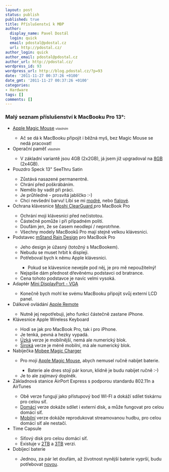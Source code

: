 ```yaml
---
layout: post
status: publish
published: true
title: Příslušenství k MBP
author:
  display_name: Pavel Dostál
  login: quick
  email: pdostal@pdostal.cz
  url: http://pdostal.cz/
author_login: quick
author_email: pdostal@pdostal.cz
author_url: http://pdostal.cz/
wordpress_id: 93
wordpress_url: http://blog.pdostal.cz/?p=93
date: '2011-11-27 00:37:26 +0100'
date_gmt: '2011-11-27 00:37:26 +0100'
categories:
- Hardware
tags: []
comments: []
---
```

<h3>Malý seznam příslušenství k MacBooku Pro 13°:</h1>
<ul>
<li><a href="http://store.apple.com/cz/product/MB829ZM/A?fnode=MTY1NDA1Mg">Apple Magic Mouse</a> <span style="font-size: x-small;"><em>vlastním</em></span></li>
<ul>
<li>Ač se dá k MacBooku připojit i běžná myš, bez Magic Mouse se nedá pracovat!</li>
</ul>
<li>Operační paměť <span style="font-size: x-small;"><em>vlastním</em></span></li>
<ul>
<li>V základní variantě jsou 4GB (2x2GB), já jsem již upgradoval na <a href="http://store.apple.com/cz/memorymodel/ME_MB_W11_13_2_8">8GB</a> (2x4GB).</li>
</ul>
<li>Pouzdro Speck 13" SeeThru Satin</li>
<ul>
<li>Zůstává nasazené permanentně.</li>
<li>Chrání před poškrábáním.</li>
<li>Nemělo by vadit při práci.</li>
<li>Je průhledné - prosvítá jablíčko :-)</li>
<li>Chci nevšední barvu! Líbí se mi <a href="http://store.apple.com/cz/product/H6089ZM/A?fnode=MTY1NDA2Ng">modré</a>, nebo <a href="http://store.apple.com/cz/product/H6225ZM/A/Speck-13-SeeThru-Satin-Case-for-MacBook-Pro-and-MacBook?fnode=MTY1NDA2Ng">fialové</a>.</li>
</ul>
<li>Ochrana klávesnice <a href="http://store.apple.com/cz/product/TW848ZM/A?fnode=MTY1NDA2OA">Moshi ClearGuard </a>pro MacBook Pro</li>
<ul>
<li>Ochrání moji klávesnici před nečistotou.</li>
<li>Částečně pomůže i při případném polití.</li>
<li>Doufám jen, že se časem neodlepí / neprotrhne.</li>
<li>Všechny modely MacBooků Pro mají stejně velkou klávesnici.</li>
</ul>
<li>Podstavec <a href="http://store.apple.com/cz/product/TN740ZM/A?fnode=MTY1NDA2OA">mStand Rain Design</a> pro MacBook Pro</li>
<ul>
<li>Jeho design je úžasný (totožný s MacBookem).</li>
<li>Nebudu se muset hrbit k displeji.</li>
<li>Potřeboval bych k němu Apple klávesnici.</li>
<ul>
<li>Pokud se klávesnice nevejde pod něj, je pro mě nepoužitelný!</li>
</ul>
<li>Nejspíše dám přednost dřevěnému podstavci od bratrance.</li>
<li>Cena tohoto podstavce je navíc velmi vysoká.</li>
</ul>
<li>Adaptér <a href="http://store.apple.com/cz/product/MB572Z/A?fnode=MTY1NDA3Ng&amp;s=priceLH">Mini DisplayPort - VGA</a></li>
<ul>
<li>Konečně bych mohl ke svému MacBooku připojit svůj externí LCD panel.</li>
</ul>
<li>Dálkové ovládání <a href="http://store.apple.com/cz/product/MC377ZM/A?fnode=MTY1NDA2OA">Apple Remote</a></li>
<ul>
<li>Nutně jej nepotřebuji, jeho funkci částečně zastane iPhone.</li>
</ul>
<li>Klávesnice Apple Wireless Keyboard</li>
<ul>
<li>Hodí se jak pro MacBook Pro, tak i pro iPhone.</li>
<li>Je tenká, pevná a hezky vypadá.</li>
<li><a href="http://store.apple.com/cz/product/MC184CZ/B?fnode=MTY1NDA1Mg">Úzká</a> verze je mobilnější, nemá ale numerický blok.</li>
<li><a href="http://store.apple.com/cz/product/MB110CZ/B?fnode=MTY1NDA1Mg">Široká</a> verze je méně mobilní, má ale numerický blok.</li>
</ul>
<li>Nabíječka <a href="http://store.apple.com/cz/product/H4825ZM/A?n=mice_trackballs&amp;fnode=MTY1NDA1Mg&amp;s=topSellers">Mobee Magic Charger</a></li>
<ul>
<li>Pro moji <a href="http://store.apple.com/cz/product/MB829ZM/A?n=mice_trackballs&amp;fnode=MTY1NDA1Mg&amp;s=topSellers">Apple Magic Mouse</a>, abych nemusel ručně nabíjet baterie.</li>
<ul>
<li>Baterie ale dnes stojí pár korun, klidně je budu nabíjet ručně :-)</li>
</ul>
<li>Je to ale zajímavý doplněk.</li>
</ul>
<li>Základnová stanice AirPort Express s podporou standardu 802.11n a AirTunes</li>
<ul>
<li>Obě verze fungují jako přístupový bod WI-FI a dokáží sdílet tiskárnu pro celou síť.</li>
<li><a href="http://store.apple.com/cz/product/MD031Z/A/AirPort-Extreme?fnode=MTY1NDEyMQ">Domácí</a> verze dokáže sdílet i externí disk, a může fungovat pro celou domácí síť.</li>
<li><a href="http://store.apple.com/cz/product/MB321Z/A/AirPort-Express-AirTunes?fnode=MTY1NDEyMQ">Mobilní</a> verze dokáže reprodukovat streamovanou hudbu, pro celou domácí síť ale nestačí.</li>
</ul>
<li>Time Capsule</li>
<ul>
<li>Síťový disk pro celou domácí síť.</li>
<li>Existuje v <a href="http://store.apple.com/cz/product/MD032Z/A/Time-Capsule-2TB?fnode=MTY1NDEyMQ">2TB</a> a <a href="http://store.apple.com/cz/product/MD033Z/A/Time-Capsule-3TB?fnode=MTY1NDEyMQ">3TB</a> verzi.</li>
</ul>
<li>Dobíjecí baterie</li>
<ul>
<li>Jednou, za pár let doufám, až životnost nynější baterie vyprší, budu potřebovat <a href="http://store.apple.com/cz/product/MB771G/A?fnode=MTY1NDEwMQ">novou</a>.</li>
</ul>
</ul>
